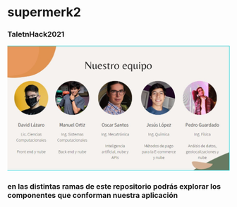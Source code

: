 # supermerk2
### TaletnHack2021
![nuestro equipo](https://github.com/PAGuardado/supermerk2/blob/main/nuestro%20equipo.jpg)
### en las distintas ramas de este repositorio podrás explorar los componentes que conforman nuestra aplicación
